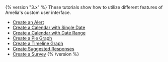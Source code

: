 {% version "3.x" %}
These tutorials show how to utilize different features of Amelia's custom user interface.
-   [Create an Alert](Create%20an%20Alert)
-   [Create a Calendar with Single Date](Create%20a%20Calendar%20with%20Single%20Date)
-   [Create a Calendar with Date Range](Create%20a%20Calendar%20with%20Date%20Range)
-   [Create a Pie Graph](Create%20a%20Pie%20Graph)
-   [Create a Timeline Graph](Create%20a%20Timeline%20Graph)
-   [Create Suggested Responses](Create%20Suggested%20Responses)
-   [Create a Survey](Create%20a%20Survey)
{% /version %}
